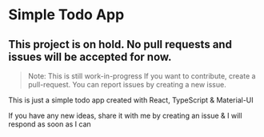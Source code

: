 # Simple Todo App

## This project is on hold. No pull requests and issues will be accepted for now.

> Note: This is still work-in-progress
> If you want to contribute, create a pull-request.
> You can report issues by creating a new issue.

This is just a simple todo app created with React, TypeScript & Material-UI

If you have any new ideas, share it with me by creating an issue & I will respond as soon as I can
